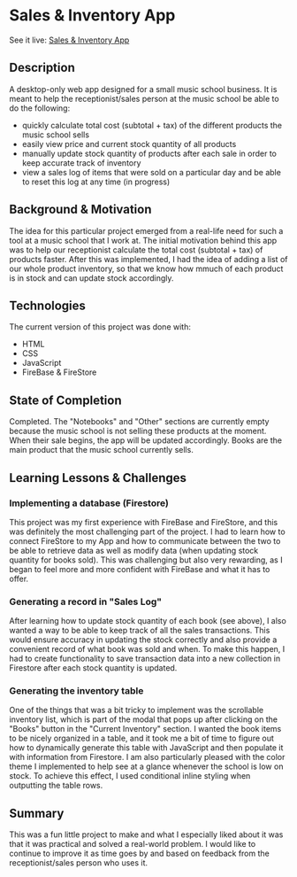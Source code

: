 # Sales & Inventory App

See it live: [Sales & Inventory App](https://lustrous-flan-cd3a7a.netlify.app/)

## Description
A desktop-only web app designed for a small music school business. It is meant to help the receptionist/sales person at the music school be able to do the following:
* quickly calculate total cost (subtotal + tax) of the different products the music school sells
* easily view price and current stock quantity of all products
* manually update stock quantity of products after each sale in order to keep accurate track of inventory
* view a sales log of items that were sold on a particular day and be able to reset this log at any time (in progress)

## Background & Motivation
The idea for this particular project emerged from a real-life need for such a tool at a music school that I work at. The initial motivation behind this app was to help our receptionist calculate the total cost (subtotal + tax) of products faster. After this was implemented, I had the idea of adding a list of our whole product inventory, so that we know how mmuch of each product is in stock and can update stock accordingly.

## Technologies
The current version of this project was done with: 
* HTML 
* CSS
* JavaScript
* FireBase & FireStore

## State of Completion
Completed. The "Notebooks" and "Other" sections are currently empty because the music school is not selling these products at the moment. When their sale begins, the app will be updated accordingly. Books are the main product that the music school currently sells.

## Learning Lessons & Challenges
### Implementing a database (Firestore)
This project was my first experience with FireBase and FireStore, and this was definitely the most challenging part of the project. I had to learn how to connect FireStore to my App and how to communicate between the two to be able to retrieve data as well as modify data (when updating stock quantity for books sold). This was challenging but also very rewarding, as I began to feel more and more confident with FireBase and what it has to offer.

### Generating a record in "Sales Log"
After learning how to update stock quantity of each book (see above), I also wanted a way to be able to keep track of all the sales transactions. This would ensure accuracy in updating the stock correctly and also provide a convenient record of what book was sold and when. To make this happen, I had to create functionality to save transaction data into a new collection in Firestore after each stock quantity is updated.

### Generating the inventory table
One of the things that was a bit tricky to implement was the scrollable inventory list, which is part of the modal that pops up after clicking on the "Books" button in the "Current Inventory" section. I wanted the book items to be nicely organized in a table, and it took me a bit of time to figure out how to dynamically generate this table with JavaScript and then populate it with information from Firestore. I am also particularly pleased with the color theme I implemented to help see at a glance whenever the school is low on stock. To achieve this effect, I used conditional inline styling when outputting the table rows.

## Summary
This was a fun little project to make and what I especially liked about it was that it was practical and solved a real-world problem. I would like to continue to improve it as time goes by and based on feedback from the receptionist/sales person who uses it.